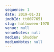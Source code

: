 ```yaml
---
sequence: 1
date: 2019-01-31
imdbId: tt0077651
slug: halloween-1978
venue: null
venueNotes: null
medium: Shudder
mediumNotes: null
---
```


